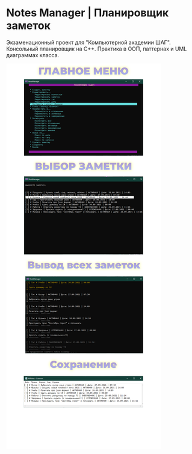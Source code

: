# Notes Manager | Планировщик заметок
Экзаменационный проект для "Компьютерной академии ШАГ". Консольный планировщик на С++. Практика в ООП, паттернах и UML диаграммах класса. 

![Демонстрация](https://github.com/dankozz1t/NoteManager/raw/main/resources/Демонстрация.png)
